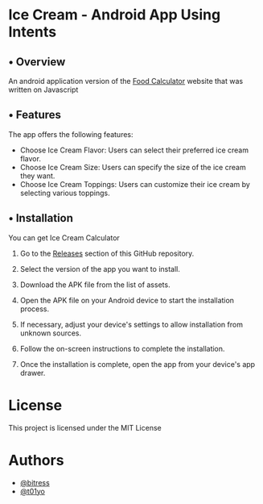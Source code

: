 # Ice Cream - Android App Using Intents

## • Overview
An android application version of the [Food Calculator](https://github.com/bitress/advanced-web-development-front-end-1) website that was written on Javascript

## • Features
The app offers the following features:
- Choose Ice Cream Flavor: Users can select their preferred ice cream flavor.
- Choose Ice Cream Size: Users can specify the size of the ice cream they want.
- Choose Ice Cream Toppings: Users can customize their ice cream by selecting various toppings.


## • Installation
You can get Ice Cream Calculator

1. Go to the [Releases](link-`to`-releases) section of this GitHub repository.

2. Select the version of the app you want to install.

3. Download the APK file from the list of assets.

4. Open the APK file on your Android device to start the installation process.

5. If necessary, adjust your device's settings to allow installation from unknown sources.

6. Follow the on-screen instructions to complete the installation.

7. Once the installation is complete, open the app from your device's app drawer.




# License
This project is licensed under the MIT License

# Authors
- [@bitress](https://www.github.com/bitress)
- [@t01yo](https://github.com/t01yo)

